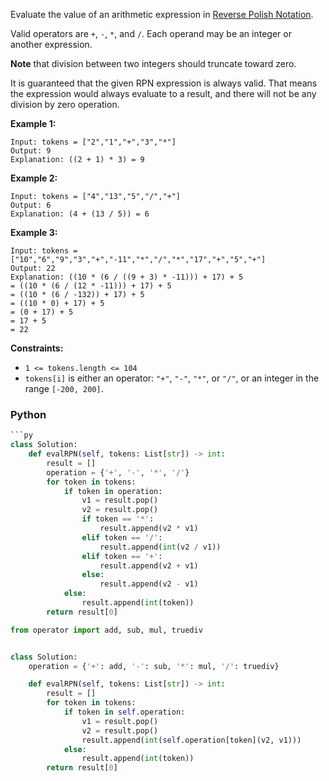 Evaluate the value of an arithmetic expression in  [Reverse Polish Notation](http://en.wikipedia.org/wiki/Reverse_Polish_notation).

Valid operators are  `+`,  `-`,  `*`, and  `/`. Each operand may be an integer or another expression.

**Note**  that division between two integers should truncate toward zero.

It is guaranteed that the given RPN expression is always valid. That means the expression would always evaluate to a result, and there will not be any division by zero operation.

**Example 1:**
```
Input: tokens = ["2","1","+","3","*"]
Output: 9
Explanation: ((2 + 1) * 3) = 9
```

**Example 2:**
```
Input: tokens = ["4","13","5","/","+"]
Output: 6
Explanation: (4 + (13 / 5)) = 6
```

**Example 3:**
```
Input: tokens = ["10","6","9","3","+","-11","*","/","*","17","+","5","+"]
Output: 22
Explanation: ((10 * (6 / ((9 + 3) * -11))) + 17) + 5
= ((10 * (6 / (12 * -11))) + 17) + 5
= ((10 * (6 / -132)) + 17) + 5
= ((10 * 0) + 17) + 5
= (0 + 17) + 5
= 17 + 5
= 22
```

**Constraints:**

-   `1 <= tokens.length <= 104`
-   `tokens[i]`  is either an operator:  `"+"`,  `"-"`,  `"*"`, or  `"/"`, or an integer in the range  `[-200, 200]`.


### Python
```python
```py
class Solution:
    def evalRPN(self, tokens: List[str]) -> int:
        result = []
        operation = {'+', '-', '*', '/'}
        for token in tokens:
            if token in operation:
                v1 = result.pop()
                v2 = result.pop()
                if token == '*':
                    result.append(v2 * v1)
                elif token == '/':
                    result.append(int(v2 / v1))
                elif token == '+':
                    result.append(v2 + v1)
                else:
                    result.append(v2 - v1)
            else:
                result.append(int(token))
        return result[0]
```

```py
from operator import add, sub, mul, truediv


class Solution:
    operation = {'+': add, '-': sub, '*': mul, '/': truediv}

    def evalRPN(self, tokens: List[str]) -> int:
        result = []
        for token in tokens:
            if token in self.operation:
                v1 = result.pop()
                v2 = result.pop()
                result.append(int(self.operation[token](v2, v1)))
            else:
                result.append(int(token))
        return result[0]
```
```